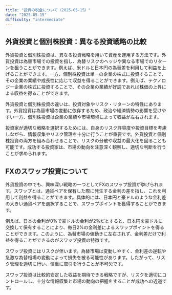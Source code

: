 ```yaml
---
title: "投資の税金について（2025-05-15）"
date: "2025-05-15"
difficulty: "intermediate"
---
```


## 外貨投資と個別株投資：異なる投資戦略の比較

外貨投資と個別株投資は、異なる投資戦略を用いて資産を運用する方法です。外貨投資は為替市場での投資を指し、為替リスクのヘッジや異なる市場でのリターンを狙うことができます。例えば、米ドルと日本円の為替差を利用して利益を上げることができます。一方、個別株投資は単一の企業の株式に投資することで、その企業の業績や成長性に応じて収益を得ることができます。例えば、テクノロジー企業の株式に投資することで、その企業の業績が好調であれば株価の上昇による収益を得ることができます。

外貨投資と個別株投資の違いは、投資対象やリスク・リターンの特性にあります。外貨投資は為替市場の変動に依存するため、政治や経済情勢の影響を受けやすい一方、個別株投資は企業の業績や市場環境によって収益が左右されます。

投資家が適切な戦略を選択するためには、自身のリスク許容度や投資目標を考慮しながら、情報収集やリスク管理を十分に行うことが重要です。外貨投資と個別株投資の両方を組み合わせることで、リスクの分散や収益の最大化を図ることも可能です。成功する投資家は、市場の動向を注意深く観察し、適切な判断を行うことが求められます。

## FXのスワップ投資について

外貨投資の中でも、興味深い戦略の一つとしてFXのスワップ投資が挙げられます。スワップとは、通貨ペアを保有した際に発生する金利の差を指し、これを利用して利益を得ることができます。具体的には、日本円と豪ドルのような金利差の大きい通貨ペアを選択することで、スワップポイントを獲得することができます。

例えば、日本の金利が0%で豪ドルの金利が2%だとすると、日本円を豪ドルに交換して保有することにより、毎日2%の金利差によるスワップポイントを得ることができます。このように、為替市場の値動きに左右されず、金利差だけで利益を得ることができるのがスワップ投資の特徴です。

スワップ投資にはリスクが伴います。為替市場は変動しやすく、金利差の逆転や急激な為替相場の変動によって損失を被る可能性があります。したがって、リスク管理を適切に行い、慎重に取引を行うことが不可欠です。

スワップ投資は比較的安定した収益を期待できる戦略ですが、リスクを適切にコントロールし、十分な情報収集と市場の動向の把握をすることが成功への近道です。
